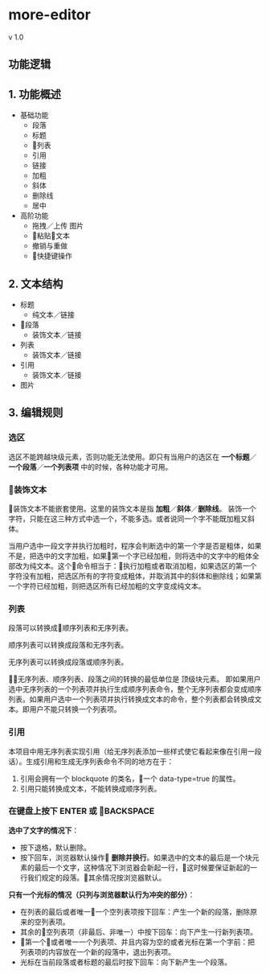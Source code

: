 # more-editor
 v 1.0

## 功能逻辑

## 1. 功能概述

- 基础功能
  - 段落
  - 标题
  - 列表
  - 引用
  - 链接
  - 加粗
  - 斜体
  - 删除线
  - 居中
- 高阶功能
  - 拖拽／上传 图片
  - 粘贴文本
  - 撤销与重做
  - 快捷键操作


## 2. 文本结构

  - 标题
    - 纯文本／链接
  - 段落
    - 装饰文本／链接
  - 列表
    - 装饰文本／链接
  - 引用
    - 装饰文本／链接
  - 图片

## 3. 编辑规则

### 选区

选区不能跨越块级元素，否则功能无法使用。即只有当用户的选区在 **一个标题**／**一个段落**／**一个列表项** 中的时候，各种功能才可用。

### 装饰文本

装饰文本不能嵌套使用。这里的装饰文本是指 **加粗**／**斜体**／**删除线**。 装饰一个字符，只能在这三种方式中选一个，不能多选。或者说同一个字不能既加粗又斜体。

当用户选中一段文字并执行加粗时，程序会判断选中的第一个字是否是粗体，如果不是，把选中的文字加粗，如果第一个字已经加粗，则将选中的文字中的粗体全部改为纯文本。这个命令相当于：执行加粗或者取消加粗，如果选区的第一个字符没有加粗，把选区所有的字符变成粗体，并取消其中的斜体和删除线；如果第一个字符已经加粗，则把选区所有已经加粗的文字变成纯文本。

### 列表

段落可以转换成顺序列表和无序列表。

顺序列表可以转换成段落和无序列表。

无序列表可以转换成段落或顺序列表。

无序列表、顺序列表、段落之间的转换的最低单位是 顶级块元素。 即如果用户选中无序列表的一个列表项并执行生成顺序列表命令，整个无序列表都会变成顺序列表。如果用户选中一个列表项并执行转换成文本的命令，整个列表都会转换成文本。即用户不能只转换一个列表项。

### 引用

本项目中用无序列表实现引用（给无序列表添加一些样式使它看起来像在引用一段话）。生成引用和生成无序列表命令不同的地方在于：
1. 引用会拥有一个 blockquote 的类名，一个 data-type=true 的属性。
2. 引用只能转换成文本，不能转换成顺序列表。

### 在键盘上按下 ENTER 或 BACKSPACE

**选中了文字的情况下**：

- 按下退格，默认删除。
- 按下回车，浏览器默认操作 **删除并换行**。如果选中的文本的最后是一个块元素的最后一个文字，这种情况下浏览器会新起一行，这时候要保证新起的一行我们规定的段落。其余情况按浏览器默认。

**只有一个光标的情况（只列与浏览器默认行为冲突的部分）**：

- 在列表的最后或者唯一一个空列表项按下回车：产生一个新的段落，删除原来的空列表项。
- 其余的空列表项（非最后、非唯一）中按下回车：向下产生一行新列表项。
- 第一个或者唯一一个列表项、并且内容为空的或者光标在第一个字前：把列表项的内容放在一个新的段落中，退出列表项。
- 光标在当前段落或者标题的最后时按下回车：向下新产生一个段落。




